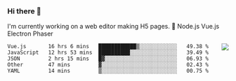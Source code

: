 ### Hi there 👋

I'm currently working on a web editor making H5 pages.
📖 Node.js Vue.js Electron Phaser

<img align="right" src="https://github-readme-stats.vercel.app/api?username=jasonpanggo"/>


<!--START_SECTION:waka-->
```text
Vue.js       16 hrs 6 mins   ████████████▒░░░░░░░░░░░░   49.38 % 
JavaScript   12 hrs 53 mins  ██████████░░░░░░░░░░░░░░░   39.49 % 
JSON         2 hrs 15 mins   █▓░░░░░░░░░░░░░░░░░░░░░░░   06.93 % 
Other        47 mins         ▓░░░░░░░░░░░░░░░░░░░░░░░░   02.43 % 
YAML         14 mins         ▒░░░░░░░░░░░░░░░░░░░░░░░░   00.75 % 
```
<!--END_SECTION:waka-->

<!--
**JASONPANGGO/jasonpanggo** is a ✨ _special_ ✨ repository because its `README.md` (this file) appears on your GitHub profile.

Here are some ideas to get you started:

- 🔭 I’m currently working on ...
- 🌱 I’m currently learning ...
- 👯 I’m looking to collaborate on ...
- 🤔 I’m looking for help with ...
- 💬 Ask me about ...
- 📫 How to reach me: ...
- 😄 Pronouns: ...
- ⚡ Fun fact: ...
-->
